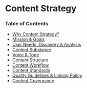 # Content Strategy

### Table of Contents

- [Why Content Strategy?](https://github.com/department-of-veterans-affairs/vets.gov-content-style-guide/blob/master/Content-Strategy-Document/1.%20Why-Content-Strategy.md)
- [Mission & Goals](https://github.com/department-of-veterans-affairs/vets.gov-content-style-guide/blob/master/Content-Strategy-Document/2.-Mission-and-Goals.md)
- [User Needs: Discovery & Analysis](https://github.com/department-of-veterans-affairs/vets.gov-content-style-guide/blob/master/Content-Strategy-Document/3.-User-Needs-Discovery-and-Analysis.md#3-user-needs-discovery--analysis)
- [Content Substance](https://github.com/department-of-veterans-affairs/vets.gov-content-style-guide/blob/master/Content-Strategy-Document/4.-Content-Substance-(What-content-do-we-need%3F).md)
- [Voice & Tone](https://github.com/department-of-veterans-affairs/vets.gov-content-style-guide/blob/master/Content-Strategy-Document/5.-Voice-and-Tone.md)
- [Content Structure](https://github.com/department-of-veterans-affairs/vets.gov-content-style-guide/blob/master/Content-Strategy-Document/6.-Content-Structure-(How-will-content-be-organized-formatted-and-displayed%3F).md)
- [Content Workflow](https://github.com/department-of-veterans-affairs/vets.gov-content-style-guide/blob/master/Content-Strategy-Document/7.-Content-Workflow-(How-is-content-created-and-managed%3F).md)
- [Content Standards](https://github.com/department-of-veterans-affairs/vets.gov-content-style-guide/blob/master/Content-Strategy-Document/8.-Content-Standards-(How-will-we-measure-success%3F).md)
- [Quality Guidelines & Linking Policy](https://github.com/department-of-veterans-affairs/vets.gov-content-style-guide/blob/master/Content-Strategy-Document/9.-Quality-Guidelines-and-Linking-Policy.md)
- [Content Governance](https://github.com/department-of-veterans-affairs/vets.gov-content-style-guide/blob/master/Content-Strategy-Document/10.-Content-Governance-(How-will-content-be-maintained%3F).md)
